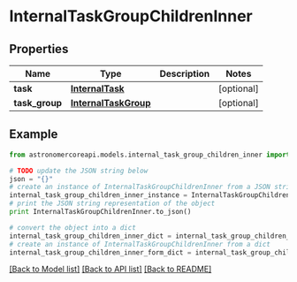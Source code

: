 # InternalTaskGroupChildrenInner


## Properties
Name | Type | Description | Notes
------------ | ------------- | ------------- | -------------
**task** | [**InternalTask**](InternalTask.md) |  | [optional] 
**task_group** | [**InternalTaskGroup**](InternalTaskGroup.md) |  | [optional] 

## Example

```python
from astronomercoreapi.models.internal_task_group_children_inner import InternalTaskGroupChildrenInner

# TODO update the JSON string below
json = "{}"
# create an instance of InternalTaskGroupChildrenInner from a JSON string
internal_task_group_children_inner_instance = InternalTaskGroupChildrenInner.from_json(json)
# print the JSON string representation of the object
print InternalTaskGroupChildrenInner.to_json()

# convert the object into a dict
internal_task_group_children_inner_dict = internal_task_group_children_inner_instance.to_dict()
# create an instance of InternalTaskGroupChildrenInner from a dict
internal_task_group_children_inner_form_dict = internal_task_group_children_inner.from_dict(internal_task_group_children_inner_dict)
```
[[Back to Model list]](../README.md#documentation-for-models) [[Back to API list]](../README.md#documentation-for-api-endpoints) [[Back to README]](../README.md)


